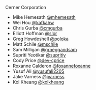 Cerner Corporation

- Mike Hemesath [@mhemesath]
- Wei Hou [@kafkahw]
- Chris Gurba [@cmgurba]
- Elliott Hoffman [@slor]
- Greg Howdeshell [@poloka]
- Matt Schile [@mschile]
- Sam Milligan [@grneggandsam]
- Supriti Yeotikar [@supritiy]
- Cody Price [@dev-cprice]
- Roxanne Calderon [@foxannefoxanne]
- Yusuf Ali [@yusufali2205]
- Jake Varness [@jvarness]
- Kol Kheang [@kolkheang]

[@mhemesath]: https://github.com/mhemesath
[@kafkahw]: https://github.com/kafkahw
[@cmgurba]: https://github.com/cmgurba
[@slor]: https://github.com/slor
[@poloka]: https://github.com/poloka
[@mschile]: https://github.com/mschile
[@grneggandsam]: https://github.com/grneggandsam
[@supritiy]: https://github.com/supriticerner
[@dev-cprice]: https://github.com/dev-cprice
[@foxannefoxanne]: https://github.com/foxannefoxanne
[@yusufali2205]: https://github.com/yusufali2205
[@jvarness]: https://github.com/jvarness
[@kolkheang]: https://github.com/kolkheang
